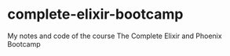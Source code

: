 # complete-elixir-bootcamp
My notes and code of the course The Complete Elixir and Phoenix Bootcamp
